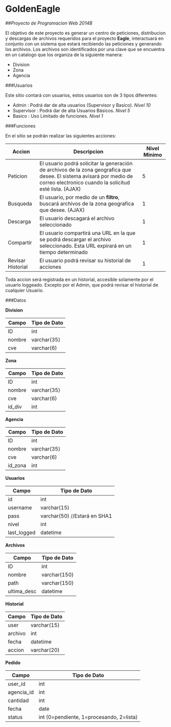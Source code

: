 GoldenEagle
===========
##*Proyecto de Programacion Web 2014B*

El objetivo de este proyecto es generar un centro de peticiones, distribucion y descargas de archivos requeridos para el proyecto **Eagle**, interactuará en conjunto con un sistema que estará recibiendo las peticiones y generando los archivos.
Los archivos son identificados por una clave que se encuentra en un catalogo que los organiza de la siguiente manera:
* Division 
* Zona
* Agencia

###Usuarios

Este sitio contará con usuarios, estos usuarios son de 3 tipos diferentes:
* Admin : Podrá dar de alta usuarios (Supervisor y Basico). *Nivel 10*
* Supervisor : Podrá dar de alta Usuarios Básicos. *Nivel 5*
* Basico : Uso Limitado de funciones. *Nivel 1*

###Funciones

En el sitio se podrán realizar las siguientes acciones:

Accion | Descripcion | Nivel Minimo
-----------|------------------|------------------
Peticion | El usuario podrá solicitar la generación de archivos de la zona geografica que desee. El sistema avisará por medio de correo electronico cuando la solicitud esté lista. (AJAX) | 5
Busqueda | El usuario, por medio de un **filtro**, buscará archivos de la zona geografica que desee. (AJAX) | 1
Descarga | El usuario descagará el archivo seleccionado | 1
Compartir | El usuario compartirá una URL en la que se podrá descargar el archivo seleccionado. Esta URL expirará en un tiempo determinado | 1
Revisar Historial | El usuario podrá revisar su historial de acciones | 1

Toda accion será registrada en un historial, accesible solamente por el usuario loggeado. Excepto por el Admin, que podrá revisar el historial de cualquier Usuario.

###Datos

**Division**

Campo | Tipo de Dato
-----------|--------------
ID |  int
nombre | varchar(35)
cve | varchar(6)

**Zona**
 
Campo | Tipo de Dato
-----------|---------------
ID |  int
nombre | varchar(35)
cve | varchar(6)
id_div | int

**Agencia**
 
Campo | Tipo de Dato
-----------|---------------
ID |  int
nombre | varchar(35)
cve | varchar(6)
id_zona | int

**Usuarios**
 
Campo | Tipo de Dato
-----------|---------------
id | int
username | varchar(15)
pass | varchar(50)  //Estará en SHA1
nivel | int
last_logged | datetime
 
**Archivos**
 
Campo | Tipo de Dato
-----------|---------------
ID | int
nombre | varchar(150)
path | varchar(150)
ultima_desc | datetime
 
**Historial**
 
Campo | Tipo de Dato
------------|---------------
user | varchar(15)
archivo | int
fecha | datetime
accion | varchar(20)

**Pedido**

Campo | Tipo de Dato
-----------|-----------
user_id | int
agencia_id | int
cantidad | int
fecha | date
status | int (0=pendiente, 1=procesando, 2=lista)

